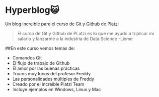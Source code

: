 # Hyperblog😺
Un blog increible para el curso de [Git y Github](https://platzi.com/clases/git-github/) de [Platzi](https://platzi.com/)

> El curso de Git y Github de PLatzi es lo que me ayudó a triplicar mi salario y lanzarme a la industria de Data Science
> -Lixme

##En este curso vemos temas de:
- Comandos Git
- El flujo de trabajo de Github
- El amor por las buenas prácticas
- Trucos muy locos del profesor Freddy
- Las personalidades múltiples de Freddy
- Creado por el increible Platzi Team
- Incluye ejemplos en Windows, Linux y Mac